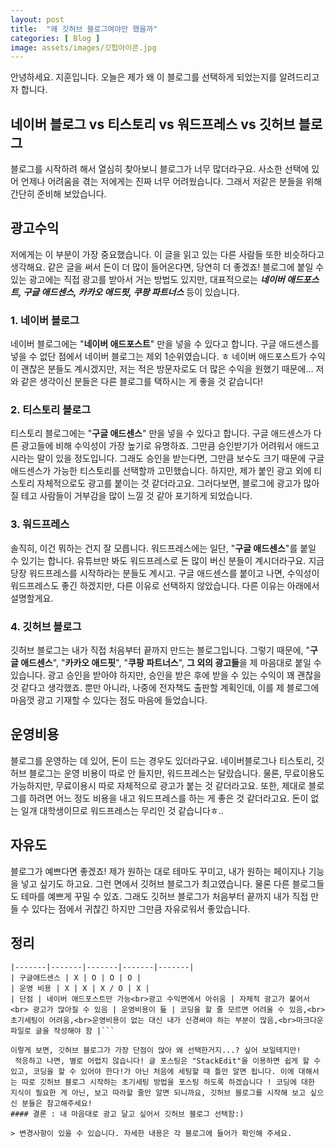 ```yaml
---
layout: post
title:  "왜 깃허브 블로그여야만 했을까"
categories: [ Blog ]
image: assets/images/깃헙아이콘.jpg
---
```

안녕하세요. 지훈입니다.
오늘은 제가 왜 이 블로그를 선택하게 되었는지를 알려드리고자 합니다.

## 네이버 블로그 vs 티스토리 vs 워드프레스 vs 깃허브 블로그
블로그를 시작하려 해서 열심히 찾아보니 블로그가 너무 많더라구요.
사소한 선택에 있어 언제나 어려움을 겪는 저에게는 진짜 너무 어려웠습니다.
그래서 저같은 분들을 위해 간단히 준비해 보았습니다.

## 광고수익
저에게는 이 부분이 가장 중요했습니다. 이 글을 읽고 있는 다른 사람들 또한 비슷하다고 생각해요. 같은 글을 써서 돈이 더 많이 들어온다면, 당연히 더 좋겠죠!
블로그에 붙일 수 있는 광고에는 직접 광고를 받아서 거는 방법도 있지만, 대표적으로는 ***네이버 애드포스트, 구글 애드센스, 카카오 애드핏, 쿠팡 파트너스*** 등이 있습니다.

### 1. 네이버 블로그
네이버 블로그에는 "**네이버 애드포스트**" 만을 넣을 수 있다고 합니다. 구글 애드센스를 넣을 수 없단 점에서 네이버 블로그는 제외 1순위였습니다. ㅎ
네이버 애드포스트가 수익이 괜찮은 분들도 계시겠지만, 저는 적은 방문자로도 더 많은 수익을 원했기 때문에... 저와 같은 생각이신 분들은 다른 블로그를 택하시는 게 좋을 것 같습니다!

### 2. 티스토리 블로그
티스토리 블로그에는 "**구글 애드센스**" 만을 넣을 수 있다고 합니다. 구글 애드센스가 다른 광고들에 비해 수익성이 가장 높기로 유명하죠. 그만큼 승인받기가 어려워서 애드고시라는 말이 있을 정도입니다. 그래도 승인을 받는다면, 그만큼 보수도 크기 때문에 구글 애드센스가 가능한 티스토리를 선택할까 고민했습니다. 
 하지만, 제가 붙인 광고 외에 티스토리 자체적으로도 광고를 붙이는 것 같더라고요. 그러다보면, 블로그에 광고가 많아질 테고 사람들이 거부감을 많이 느낄 것 같아 포기하게 되었습니다.

### 3. 워드프레스
솔직히, 이건 뭐하는 건지 잘 모릅니다. 워드프레스에는 일단, "**구글 애드센스**"를 붙일 수 있기는 합니다. 유튜브만 봐도 워드프레스로 돈 많이 버신 분들이 계시더라구요. 지금 당장 워드프레스를 시작하라는 분들도 계시고. 구글 애드센스를 붙이고 나면, 수익성이 워드프레스도 좋긴 하겠지만, 다른 이유로 선택하지 않았습니다. 다른 이유는 아래에서 설명할게요.

### 4. 깃허브 블로그
깃허브 블로그는 내가 직접 처음부터 끝까지 만드는 블로그입니다. 그렇기 때문에, "**구글 애드센스**", "**카카오 애드핏**", "**쿠팡 파트너스**", **그 외의 광고들**을 제 마음대로 붙일 수 있습니다. 광고 승인을 받아야 하지만, 승인을 받은 후에 받을 수 있는 수익이 꽤 괜찮을 것 같다고 생각했죠. 뿐만 아니라, 나중에 전자책도 출판할 계획인데, 이를 제 블로그에 마음껏 광고 기재할 수 있다는 점도 마음에 들었습니다.

## 운영비용
블로그를 운영하는 데 있어, 돈이 드는 경우도 있더라구요. 
네이버블로그나 티스토리, 깃허브 블로그는 운영 비용이 따로 안 들지만, 워드프레스는 달랐습니다. 물론, 무료이용도 가능하지만, 무료이용시 따로 자체적으로 광고가 붙는 것 같더라고요. 또한, 제대로 블로그를 하려면 어느 정도 비용을 내고 워드프레스를 하는 게 좋은 것 같더라고요. 돈이 없는 일개 대학생이므로 워드프레스는 무리인 것 같습니다ㅎ..

## 자유도
블로그가 예쁘다면 좋겠죠! 제가 원하는 대로 테마도 꾸미고, 내가 원하는 페이지나 기능을 넣고 싶기도 하고요. 그런 면에서 깃허브 블로그가 최고였습니다.
물론 다른 블로그들도 테마를 예쁘게 꾸밀 수 있죠. 그래도 깃허브 블로그가 처음부터 끝까지 내가 직접 만들 수 있다는 점에서 귀찮긴 하지만 그만큼 자유로워서 좋았습니다.

## 정리
```|  | 네이버 블로그 | 티스토리 | 워드프레스 | 깃허브 블로그 |
|-------|-------|-------|-------|-------|
| 구글애드센스 | X | O | O | O |
| 운영 비용 | X | X | X / O | X |
| 단점 | 네이버 애드포스트만 가능<br>광고 수익면에서 아쉬움 | 자체적 광고가 붙어서<br> 광고가 많아질 수 있음 | 운영비용이 듦 | 코딩을 할 줄 모르면 어려울 수 있음,<br>초기세팅이 어려움,<br>운영비용이 없는 대신 내가 신경써야 하는 부분이 많음,<br>마크다운 파일로 글을 작성해야 함 |```

이렇게 보면, 깃허브 블로그가 가장 단점이 많아 왜 선택한거지...? 싶어 보일테지만!
 적응하고 나면, 별로 어렵지 않습니다! 글 포스팅은 "StackEdit"을 이용하면 쉽게 할 수 있고, 코딩을 할 수 있어야 한다!가 아닌 처음에 세팅할 때 틀만 알면 됩니다. 이에 대해서는 따로 깃허브 블로그 시작하는 초기세팅 방법을 포스팅 하도록 하겠습니다 ! 코딩에 대한 지식이 필요한 게 아닌, 보고 따라할 줄만 알면 되니까요, 깃허브 블로그를 시작해 보고 싶으신 분들은 참고해주세요!
#### 결론 : 내 마음대로 광고 달고 싶어서 깃허브 블로그 선택함:)

> 변경사항이 있을 수 있습니다. 자세한 내용은 각 블로그에 들어가 확인해 주세요.
